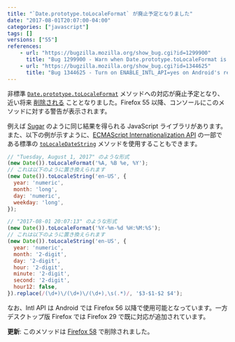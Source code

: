 ```yaml
---
title: "`Date.prototype.toLocaleFormat` が廃止予定となりました"
date: "2017-08-01T20:07:00-04:00"
categories: ["javascript"]
tags: []
versions: ["55"]
references:
    - url: "https://bugzilla.mozilla.org/show_bug.cgi?id=1299900"
      title: "Bug 1299900 - Warn when Date.prototype.toLocaleFormat is used"
    - url: "https://bugzilla.mozilla.org/show_bug.cgi?id=1344625"
      title: "Bug 1344625 - Turn on ENABLE_INTL_API=yes on Android's release build"
---
```

非標準 [`Date.prototype.toLocaleFormat`](https://developer.mozilla.org/docs/Web/JavaScript/Reference/Global_Objects/Date/toLocaleFormat) メソッドへの対応が廃止予定となり、近い将来 [削除される](https://www.fxsitecompat.com/ja/docs/2015/date-prototype-tolocaleformat-will-be-removed/) こととなりました。Firefox 55 以降、コンソールにこのメソッドに対する警告が表示されます。

例えば [Sugar](https://sugarjs.com/) のように同じ結果を得られる JavaScript ライブラリがあります。また、以下の例が示すように、[ECMAScript Internationalization API](https://hacks.mozilla.org/2014/12/introducing-the-javascript-internationalization-api/) の一部である標準の [`toLocaleDateString`](https://developer.mozilla.org/docs/Web/JavaScript/Reference/Global_Objects/Date/toLocaleDateString) メソッドを使用することもできます。

```js
// "Tuesday, August 1, 2017" のような形式
(new Date()).toLocaleFormat('%A, %B %e, %Y');
// これは以下のように置き換えられます
(new Date()).toLocaleString('en-US', {
  year: 'numeric',
  month: 'long',
  day: 'numeric',
  weekday: 'long',
});
```

```js
// "2017-08-01 20:07:13" のような形式
(new Date()).toLocaleFormat('%Y-%m-%d %H:%M:%S');
// これは以下のように置き換えられます
(new Date()).toLocaleString('en-US', {
  year: 'numeric',
  month: '2-digit',
  day: '2-digit',
  hour: '2-digit',
  minute: '2-digit',
  second: '2-digit',
  hour12: false,
}).replace(/(\d+)\/(\d+)\/(\d+),\s(.*)/, '$3-$1-$2 $4');
```

なお、Intl API は Android では Firefox 56 以降で使用可能となっています。一方デスクトップ版 Firefox では Firefox 29 で既に対応が追加されています。

**更新**: このメソッドは [Firefox 58](https://www.fxsitecompat.com/ja/docs/2017/date-prototype-tolocaleformat-has-been-removed/) で削除されました。

